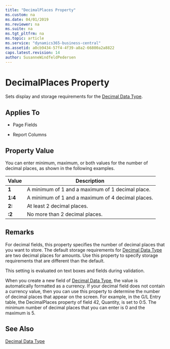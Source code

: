 ```yaml
---
title: "DecimalPlaces Property"
ms.custom: na
ms.date: 04/01/2019
ms.reviewer: na
ms.suite: na
ms.tgt_pltfrm: na
ms.topic: article
ms.service: "dynamics365-business-central"
ms.assetid: a0cb9434-57f4-4f39-a8a2-66800a2a8822
caps.latest.revision: 14
author: SusanneWindfeldPedersen
---
```


# DecimalPlaces Property
Sets display and storage requirements for the [Decimal Data Type](../datatypes/devenv-decimal-data-type.md).  
  
## Applies To  
  
-   Page Fields  
  
-   Report Columns  
  
## Property Value  
 You can enter minimum, maximum, or both values for the number of decimal places, as shown in the following examples.  
  
|Value|Description|  
|-----------|---------------------------------------|  
|**1**|A minimum of 1 and a maximum of 1 decimal place.|  
|**1:4**|A minimum of 1 and a maximum of 4 decimal places.|  
|**2:**|At least 2 decimal places.|  
|**:2**|No more than 2 decimal places.|  
  
## Remarks  
 For decimal fields, this property specifies the number of decimal places that you want to store. The default storage requirements for [Decimal Data Type](../datatypes/devenv-decimal-data-type.md) are two decimal places for amounts. Use this property to specify storage requirements that are different than the default.  
  
 This setting is evaluated on text boxes and fields during validation.  
  
 When you create a new field of [Decimal Data Type](../datatypes/devenv-decimal-data-type.md), the value is automatically formatted as a currency. If your decimal field does not contain a currency value, then you can use this property to determine the number of decimal places that appear on the screen. For example, in the G/L Entry table, the DecimalPlaces property of field 42, Quantity, is set to 0:5. The minimum number of decimal places that you can enter is 0 and the maximum is 5.  
  
## See Also  
 [Decimal Data Type](../datatypes/devenv-decimal-data-type.md)   